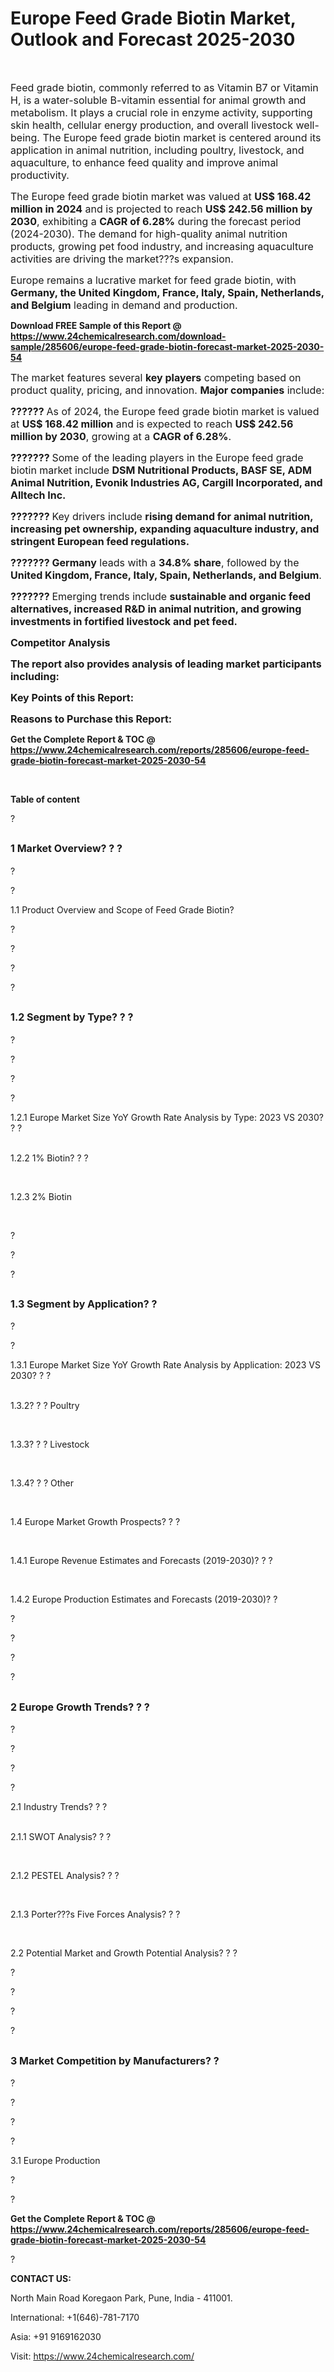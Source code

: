 <h1>Europe Feed Grade Biotin Market, Outlook and Forecast 2025-2030</h1><br/><p><span style="font-size:16px">Feed grade biotin, commonly referred to as Vitamin B7 or Vitamin H, is a water-soluble B-vitamin essential for animal growth and metabolism. It plays a crucial role in enzyme activity, supporting skin health, cellular energy production, and overall livestock well-being. The Europe feed grade biotin market is centered around its application in animal nutrition, including poultry, livestock, and aquaculture, to enhance feed quality and improve animal productivity.</span></p>
 
 
 
 <p><span style="font-size:16px">The Europe feed grade biotin market was valued at <strong>US$ 168.42 million in 2024</strong> and is projected to reach <strong>US$ 242.56 million by 2030</strong>, exhibiting a <strong><strong>CAGR</strong> of 6.28%</strong> during the forecast period (2024-2030). The demand for high-quality animal nutrition products, growing pet food industry, and increasing aquaculture activities are driving the market???s expansion.</span></p>
 
 
 
 <p><span style="font-size:16px">Europe remains a lucrative market for feed grade biotin, with <strong>Germany, the United Kingdom, France, Italy, Spain, Netherlands, and Belgium</strong> leading in demand and production.</span></p>
 
 
 
 <div><b>Download FREE Sample of this Report @ <a href="https://www.24chemicalresearch.com/download-sample/285606/europe-feed-grade-biotin-forecast-market-2025-2030-54">https://www.24chemicalresearch.com/download-sample/285606/europe-feed-grade-biotin-forecast-market-2025-2030-54</a></b></div>
 
 
 
 <p><span style="font-size:16px">The market features several <strong>key players</strong> competing based on product quality, pricing, and innovation. <strong>Major companies</strong> include:</span></p>
 
 
 
 <p><span style="font-size:16px"><strong>?????? </strong>As of 2024, the Europe feed grade biotin market is valued at <strong>US$ 168.42 million</strong> and is expected to reach <strong>US$ 242.56 million by 2030</strong>, growing at a <strong><strong>CAGR</strong> of 6.28%</strong>.</span></p>
 
 
 
 <p><span style="font-size:16px"><strong>??????? </strong>Some of the leading players in the Europe feed grade biotin market include <strong>DSM Nutritional Products, BASF SE, ADM Animal Nutrition, Evonik Industries AG, Cargill Incorporated, and Alltech Inc.</strong></span></p>
 
 
 
 <p><span style="font-size:16px"><strong>??????? </strong>Key drivers include <strong>rising demand for animal nutrition, increasing pet ownership, expanding aquaculture industry, and stringent European feed regulations.</strong></span></p>
 
 
 
 <p><span style="font-size:16px"><strong>??????? Germany</strong> leads with a <strong>34.8% share</strong>, followed by the <strong>United Kingdom, France, Italy, Spain, Netherlands, and Belgium</strong>.</span></p>
 
 
 
 <p><span style="font-size:16px"><strong>??????? </strong>Emerging trends include <strong>sustainable and organic feed alternatives, increased R&D in animal nutrition, and growing investments in fortified livestock and pet feed.</strong></span></p>
 
 
 
 <p><span style="font-size:16px"><strong style="font-size:16px">Competitor Analysis</strong></span></p>
 
 
 
 <p><span style="font-size:16px"><strong>The report also provides analysis of leading market participants including:</strong></span></p>
 
 
 
 <p><span style="font-size:16px"><strong>Key Points of this Report:</strong></span></p>
 
 
 
 <p><span style="font-size:16px"><strong>Reasons to Purchase this Report:</strong></span></p>
 
 
 
 <div><b>Get the Complete Report & TOC @ <a href="https://www.24chemicalresearch.com/reports/285606/europe-feed-grade-biotin-forecast-market-2025-2030-54">https://www.24chemicalresearch.com/reports/285606/europe-feed-grade-biotin-forecast-market-2025-2030-54</a></b></div>
 
 
 
 <p><br />
 
 <b>Table of content</b></p>
 
 
 
 <p>? </p>
 
 
 
 <h2><span style="font-size:16px"><strong>1 Market Overview? ? ? </strong></span></h2>
 
 
 
 <p>? </p>
 
 
 
 <p>? </p>
 
 
 
 <p>1.1 Product Overview and Scope of Feed Grade Biotin? </p>
 
 
 
 <p>? </p>
 
 
 
 <p>? </p>
 
 
 
 <p>? </p>
 
 
 
 <p>? </p>
 
 
 
 <h2><strong><span style="font-size:16px">1.2 Segment by Type? ? ? </span></strong></h2>
 
 
 
 <p>? </p>
 
 
 
 <p>? </p>
 
 
 
 <p>? </p>
 
 
 
 <p>? </p>
 
 
 
 <p>1.2.1 Europe Market Size YoY Growth Rate Analysis by Type: 2023 VS 2030? ? ? <br />
 
 <br />
 
 1.2.2 1% Biotin? ? ? <br />
 
 <br />
 
 1.2.3 2% Biotin<br />
 
 <br />
 
 ? </p>
 
 
 
 <p>? </p>
 
 
 
 <p>? </p>
 
 
 
 <h2><span style="font-size:16px"><strong>1.3 Segment by Application? ? </strong></span></h2>
 
 
 
 <p>? </p>
 
 
 
 <p>? </p>
 
 
 
 <p>1.3.1 Europe Market Size YoY Growth Rate Analysis by Application: 2023 VS 2030? ? ? <br />
 
 <br />
 
 1.3.2? ? ? Poultry<br />
 
 <br />
 
 1.3.3? ? ? Livestock<br />
 
 <br />
 
 1.3.4? ? ? Other<br />
 
 <br />
 
 1.4 Europe Market Growth Prospects? ? ? <br />
 
 <br />
 
 1.4.1 Europe Revenue Estimates and Forecasts (2019-2030)? ? ? <br />
 
 <br />
 
 1.4.2 Europe Production Estimates and Forecasts (2019-2030)? ? </p>
 
 
 
 <p>? </p>
 
 
 
 <p>? </p>
 
 
 
 <p>? </p>
 
 
 
 <p>? </p>
 
 
 
 <h2><span style="font-size:16px"><strong>2 Europe Growth Trends? ? ? </strong></span></h2>
 
 
 
 <p>? </p>
 
 
 
 <p>? </p>
 
 
 
 <p>? </p>
 
 
 
 <p>? </p>
 
 
 
 <p>2.1 Industry Trends? ? ? <br />
 
 <br />
 
 2.1.1 SWOT Analysis? ? ? <br />
 
 <br />
 
 2.1.2 PESTEL Analysis? ? ? <br />
 
 <br />
 
 2.1.3 Porter???s Five Forces Analysis? ? ? <br />
 
 <br />
 
 2.2 Potential Market and Growth Potential Analysis? ? ? </p>
 
 
 
 <p>? </p>
 
 
 
 <p>? </p>
 
 
 
 <p>? </p>
 
 
 
 <p>? </p>
 
 
 
 <h2><span style="font-size:16px"><strong>3 Market Competition by Manufacturers? ? </strong> </span></h2>
 
 
 
 <p>? </p>
 
 
 
 <p>? </p>
 
 
 
 <p>? </p>
 
 
 
 <p>? </p>
 
 
 
 <p>3.1 Europe Production</p>
 
 
 
 <p>? </p>
 
 
 
 <p>? </p>
 
 
 
 <div><b>Get the Complete Report & TOC @ <a href="https://www.24chemicalresearch.com/reports/285606/europe-feed-grade-biotin-forecast-market-2025-2030-54">https://www.24chemicalresearch.com/reports/285606/europe-feed-grade-biotin-forecast-market-2025-2030-54</a></b></div>
 
 
 
 <p>? </p>
 
 
 
 <p><b>CONTACT US:</b><br />
 
 North Main Road Koregaon Park, Pune, India - 411001.<br />
 
 International: +1(646)-781-7170<br />
 
 Asia: +91 9169162030<br />
 
 Visit: <a href="https://www.24chemicalresearch.com/">https://www.24chemicalresearch.com/</a></p>